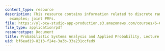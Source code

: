 ```yaml
---
content_type: resource
description: This resource contains information related to discrete random variable
  examples; joint PMFs.
file: https://ol-ocw-studio-app-production.s3.amazonaws.com/courses/6-041-probabilistic-systems-analysis-and-applied-probability-fall-2010/bf6ead198213f24e3a3b33a231ccfed9_MIT6_041F10_L06.pdf
file_type: application/pdf
resourcetype: Document
title: Probabilistic Systems Analysis and Applied Probability, Lecture 6
uid: bf6ead19-8213-f24e-3a3b-33a231ccfed9
---
```

